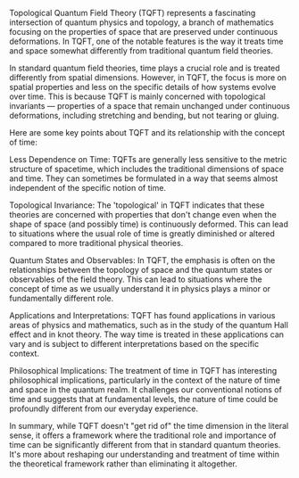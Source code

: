 Topological Quantum Field Theory (TQFT) represents a fascinating intersection of quantum physics and topology, a branch of mathematics focusing on the properties of space that are preserved under continuous deformations. In TQFT, one of the notable features is the way it treats time and space somewhat differently from traditional quantum field theories.

In standard quantum field theories, time plays a crucial role and is treated differently from spatial dimensions. However, in TQFT, the focus is more on spatial properties and less on the specific details of how systems evolve over time. This is because TQFT is mainly concerned with topological invariants — properties of a space that remain unchanged under continuous deformations, including stretching and bending, but not tearing or gluing.

Here are some key points about TQFT and its relationship with the concept of time:

Less Dependence on Time: TQFTs are generally less sensitive to the metric structure of spacetime, which includes the traditional dimensions of space and time. They can sometimes be formulated in a way that seems almost independent of the specific notion of time.

Topological Invariance: The 'topological' in TQFT indicates that these theories are concerned with properties that don't change even when the shape of space (and possibly time) is continuously deformed. This can lead to situations where the usual role of time is greatly diminished or altered compared to more traditional physical theories.

Quantum States and Observables: In TQFT, the emphasis is often on the relationships between the topology of space and the quantum states or observables of the field theory. This can lead to situations where the concept of time as we usually understand it in physics plays a minor or fundamentally different role.

Applications and Interpretations: TQFT has found applications in various areas of physics and mathematics, such as in the study of the quantum Hall effect and in knot theory. The way time is treated in these applications can vary and is subject to different interpretations based on the specific context.

Philosophical Implications: The treatment of time in TQFT has interesting philosophical implications, particularly in the context of the nature of time and space in the quantum realm. It challenges our conventional notions of time and suggests that at fundamental levels, the nature of time could be profoundly different from our everyday experience.

In summary, while TQFT doesn't "get rid of" the time dimension in the literal sense, it offers a framework where the traditional role and importance of time can be significantly different from that in standard quantum theories. It's more about reshaping our understanding and treatment of time within the theoretical framework rather than eliminating it altogether.





